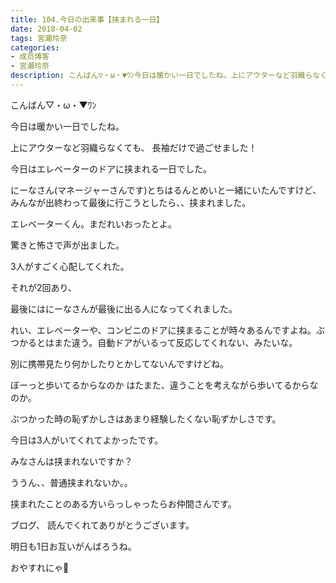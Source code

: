 ```yaml
---
title: 104.今日の出来事【挟まれる一日】
date: 2018-04-02
tags: 宮瀬玲奈
categories: 
- 成员博客
- 宮瀬玲奈
description: こんばん▽・ω・▼ﾜﾝ今日は暖かい一日でしたね。上にアウターなど羽織らなくても、長袖だけで過ごせました！今日はエレベーターのドアに挟まれる一日でした。にーなさん(マネージャーさ...
---
```






こんばん▽・ω・▼ﾜﾝ






今日は暖かい一日でしたね。


上にアウターなど羽織らなくても、
長袖だけで過ごせました！








今日はエレベーターのドアに挟まれる一日でした。

にーなさん(マネージャーさんです)とちはるんとめいと一緒にいたんですけど、みんなが出終わって最後に行こうとしたら、、挟まれました。


エレベーターくん。まだれいおったとよ。



驚きと怖さで声が出ました。

3人がすごく心配してくれた。



それが2回あり、


最後にはにーなさんが最後に出る人になってくれました。






れい、エレベーターや、コンビニのドアに挟まることが時々あるんですよね。ぶつかるとはまた違う。自動ドアがいるって反応してくれない、みたいな。



別に携帯見たり何かしたりとかしてないんですけどね。




ぼーっと歩いてるからなのか
はたまた、違うことを考えながら歩いてるからなのか。



ぶつかった時の恥ずかしさはあまり経験したくない恥ずかしさです。


今日は3人がいてくれてよかったです。







みなさんは挟まれないですか？


ううん、、普通挟まれないか。。

挟まれたことのある方いらっしゃったらお仲間さんです。








ブログ、
読んでくれてありがとうございます。


明日も1日お互いがんばろうね。


おやすれにゃ💓



